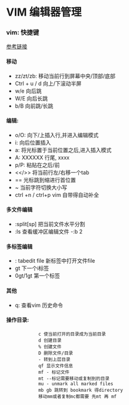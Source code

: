 # VIM 编辑器管理


### vim: 快捷键
[参考链接](https://www.cnblogs.com/markleaf/p/7808817.html)
#### **移动**
- zz/zt/zb: 移动当前行到屏幕中央/顶部/底部
- Ctrl + u / d   向上/下滚动半屏
- w/e  向后跳
- W/E 向后长跳
- b/B 向前跳/长跳

#### **编辑**:
- o/O:  向下/上插入行,并进入编辑模式
- i:  向后位置插入	
- a:  将光标置于当前位置之后,进入插入模式
- A: XXXXXX 行尾, xxxx
- p/P: 粘贴在之后/前
- <</>>   将当前行左/右移一个tab
- ==  光标跳到缩进行首位置
- ~  当前字符切换大小写
- ctrl +n / ctrl+p  vim 自带得自动补全
				
#### **多文件编辑**
- :split[sp] 把当前文件水平分割
- :ls  查看缓冲区编辑文件
-:b 2

#### **多标签编辑**
- : tabedit file  新标签中打开文件file
- gt 下一个i标签
- 0gt/1gt 第一个标签
#### **其他**
- q: 查看vim 历史命令

#### **操作目录:**
				c 使当前打开的目录成为当前目录
				d 创建目录
				% 创建文件
				D 删除文件/目录
				- 转到上层目录
				qf 显示文件信息
				mf - 标记文件
				mt --标记需要移动或复制到的目录
				mu - unmark all marked files
				mb gb 跳转到 bookmark 得directory
				移动mm或者复制mc都需要 先mt 再 mf
